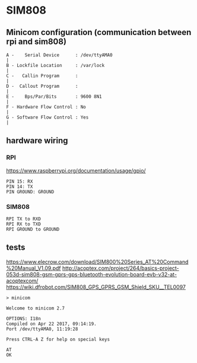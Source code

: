 # SIM808

## Minicom configuration (communication between rpi and sim808)
```
A -    Serial Device      : /dev/ttyAMA0                              |
B - Lockfile Location     : /var/lock                                 |
C -   Callin Program      :                                           |
D -  Callout Program      :                                           |
E -    Bps/Par/Bits       : 9600 8N1                                  |
F - Hardware Flow Control : No                                        |
G - Software Flow Control : Yes                                       |
```

## hardware wiring
### RPI
https://www.raspberrypi.org/documentation/usage/gpio/
```
PIN 15: RX
PIN 14: TX
PIN GROUND: GROUND
```
### SIM808
```
RPI TX to RXD
RPI RX to TXD
RPI GROUND to GROUND
```

## tests
https://www.elecrow.com/download/SIM800%20Series_AT%20Command%20Manual_V1.09.pdf
http://acoptex.com/project/264/basics-project-053d-sim808-gsm-gprs-gps-bluetooth-evolution-board-evb-v32-at-acoptexcom/
https://wiki.dfrobot.com/SIM808_GPS_GPRS_GSM_Shield_SKU__TEL0097
```
> minicom

Welcome to minicom 2.7

OPTIONS: I18n
Compiled on Apr 22 2017, 09:14:19.
Port /dev/ttyAMA0, 11:19:28

Press CTRL-A Z for help on special keys

AT
OK
```
